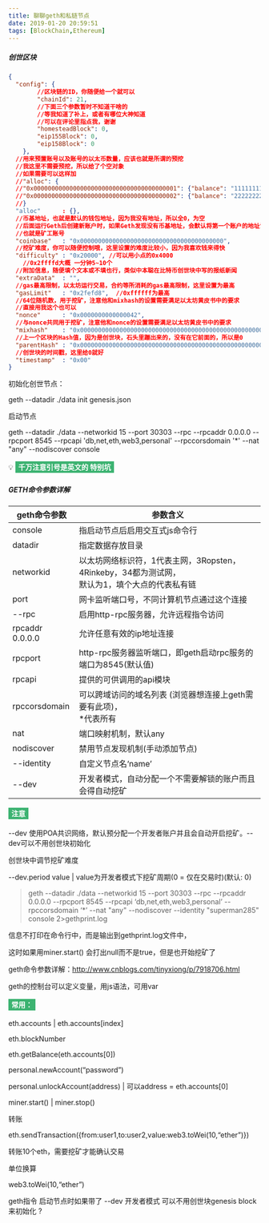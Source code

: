 ```yaml
---
title: 聊聊geth和私链节点
date: 2019-01-20 20:59:51
tags: [BlockChain,Ethereum]
---
```


##### 创世区块

```json
{
  "config": {
        //区块链的ID，你随便给一个就可以
        "chainId": 21,
        //下面三个参数暂时不知道干啥的
        //等我知道了补上，或者有哪位大神知道
        //可以在评论里指点我，谢谢
        "homesteadBlock": 0,
        "eip155Block": 0,
        "eip158Block": 0
    },
  //用来预置账号以及账号的以太币数量，应该也就是所谓的预挖
  //我这里不需要预挖，所以给了个空对象
  //如果需要可以这样加
  //"alloc": {
  //"0x0000000000000000000000000000000000000001": {"balance": "111111111"},
  //"0x0000000000000000000000000000000000000002": {"balance": "222222222"}
  //}
  "alloc"      : {},
  //币基地址，也就是默认的钱包地址，因为我没有地址，所以全0，为空
  //后面运行Geth后创建新账户时，如果Geth发现没有币基地址，会默认将第一个账户的地址设置为币基地址
  //也就是矿工账号
  "coinbase"   : "0x0000000000000000000000000000000000000000",
  //挖矿难度，你可以随便控制哦，这里设置的难度比较小，因为我喜欢钱来得快
  "difficulty" : "0x20000", //可以用小点的0x4000
    //0x2ffffd大概 一分钟5~10个
  //附加信息，随便填个文本或不填也行，类似中本聪在比特币创世块中写的报纸新闻
  "extraData"  : "",
  //gas最高限制，以太坊运行交易，合约等所消耗的gas最高限制，这里设置为最高
  "gasLimit"   : "0x2fefd8",  //0xffffff为最高
  //64位随机数，用于挖矿，注意他和mixhash的设置需要满足以太坊黄皮书中的要求
  //直接用我这个也可以
  "nonce"      : "0x0000000000000042",
  //与nonce共同用于挖矿，注意他和nonce的设置需要满足以太坊黄皮书中的要求
  "mixhash"    : "0x0000000000000000000000000000000000000000000000000000000000000000",
  //上一个区块的Hash值，因为是创世块，石头里蹦出来的，没有在它前面的，所以是0
  "parentHash" : "0x0000000000000000000000000000000000000000000000000000000000000000",
  //创世块的时间戳，这里给0就好
  "timestamp"  : "0x00"
}
```



初始化创世节点：

geth --datadir ./data init genesis.json



启动节点

geth --datadir ./data --networkid 15 --port 30303 --rpc --rpcaddr 0.0.0.0 --rpcport 8545 --rpcapi 'db,net,eth,web3,personal' --rpccorsdomain '*' --nat "any" --nodiscover console

💡 <font style="color:white;background:mediumseagreen;padding:3px 6px;font-weight:bold;line-height:28px">千万注意引号是英文的 特别坑</font>



##### GETH命令参数详解

| geth命令参数    | 参数含义                                                     |
| --------------- | ------------------------------------------------------------ |
| console         | 指启动节点后启用交互式js命令行                               |
| datadir         | 指定数据存放目录                                             |
| networkid       | 以太坊网络标识符，1代表主网，3Ropsten，4Rinkeby，34都为测试网，<br />默认为1，填个大点的代表私有链 |
| port            | 网卡监听端口号，不同计算机节点通过这个连接                   |
| --rpc           | 启用http-rpc服务器，允许远程指令访问                         |
| rpcaddr 0.0.0.0 | 允许任意有效的ip地址连接                                     |
| rpcport         | http-rpc服务器监听端口，即geth启动rpc服务的端口为8545(默认值) |
| rpcapi          | 提供的可供调用的api模块                                      |
| rpccorsdomain   | 可以跨域访问的域名列表 (浏览器想连接上geth需要有此项)，<br />*代表所有 |
| nat             | 端口映射机制，默认any                                        |
| nodiscover      | 禁用节点发现机制(手动添加节点)                               |
| --identity      | 自定义节点名‘name’                                           |
| --dev           | 开发者模式，自动分配一个不需要解锁的账户而且会得自动挖矿     |



<font style="color:white;background:mediumseagreen;padding:3px 6px;font-weight:bold;line-height:28px">注意</font>

--dev 使用POA共识网络，默认预分配一个开发者账户并且会自动开启挖矿。--dev可以不用创世块初始化

创世块中调节挖矿难度

--dev.period value | value为开发者模式下挖矿周期(0 = 仅在交易时)(默认: 0)



> geth --datadir ./data --networkid 15 --port 30303 --rpc --rpcaddr 0.0.0.0 --rpcport 8545 --rpcapi ‘db,net,eth,web3,personal’ --rpccorsdomain ‘*’ --nat "any" --nodiscover --identity "superman285" console 2>gethprint.log

信息不打印在命令行中，而是输出到gethprint.log文件中，

这时如果用miner.start() 会打出null而不是true，但是也开始挖矿了



geth命令参数详解：http://www.cnblogs.com/tinyxiong/p/7918706.html



geth的控制台可以定义变量，用js语法，可用var



<font style="color:white;background:mediumseagreen;padding:3px 6px;font-weight:bold;line-height:28px">常用：</font>

eth.accounts | eth.accounts[index]

eth.blockNumber

eth.getBalance(eth.accounts[0])

personal.newAccount(“password”)

personal.unlockAccount(address) | 可以address = eth.accounts[0]

miner.start() | miner.stop()



转账

eth.sendTransaction({from:user1,to:user2,value:web3.toWei(10,“ether”)})

转账10个eth，需要挖矿才能确认交易

单位换算

web3.toWei(10,“ether”)



geth指令 启动节点时如果带了 --dev 开发者模式 可以不用创世块genesis block来初始化 ?